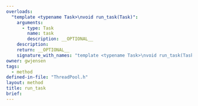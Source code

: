```yaml
---
overloads:
  "template <typename Task>\nvoid run_task(Task)":
    arguments:
      - type: Task
        name: task
        description: __OPTIONAL__
    description:
    return: __OPTIONAL__
    signature_with_names: "template <typename Task>\nvoid run_task(Task task)"
owner: gwjensen
tags:
  - method
defined-in-file: "ThreadPool.h"
layout: method
title: run_task
brief:
---
```

